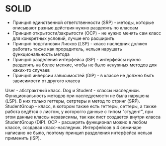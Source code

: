 # SOLID
* Принцип единственной ответственности (SRP) - методы, которые описывают разные действия нужно разделять по классам
* Принцип открытости/закрытости (OCP) - не нужно менять сам класс для конкретных условий, лучше его расширить
* Принцип подстановки Лисков (LSP) - класс наследник должен работать также как прорадитель, нельзя нарушать функциональность метода
* Принцип разделения интерфейса (ISP) - интерфейсы нужно разделять на более мелкие, чтобы не было ненужных методов для каких-то случаев
* Принцип инверсии зависимостей (DIP) - в классе не должно быть зависимости от другого класса


User - абстрактный класс. Dog и Student - классы наследнихи. Функциональность методов при наследуемости не была нарушена (LSP). В них только геттеры, сетртеры и метод то стринг (SRP). StudentGroup - класс, в котором также есть геттеры, сеттеры, а также работа ведётся с листом, у которогго данные с типом "студент", при этом данные классы независимы, так как лист создается внутри класса StudentGroup (DIP). OCP - расширять функционал можно в любом классе, создавая класс-наследник.
Интерфейсов в 4 семинаре написано не было, поэтому принцип разделения интерфейса нельзя применить (ISP).